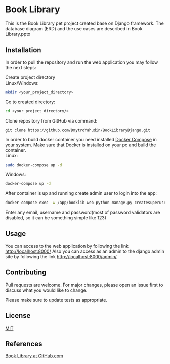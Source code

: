 # Book Library
This is the Book Library pet project created base on Django framework.
The database diagram (ERD) and the use cases are described in Book Library.pptx

## Installation
In order to pull the repository and run the web application you may follow the next steps:

Create project directory\
Linux/Windows:
```bash
mkdir <your_project_directory>
```
Go to created directory:
```bash
cd <your_project_directory/>
```
Clone repository from GitHub via command:
```github
git clone https://github.com/DmytroYahudin/BookLibraryDjango.git
```
In order to build docker container you need installed [Docker Compose](https://docs.docker.com/compose/gettingstarted/) in your system.
Make sure that Docker is installed on your pc and build the container.\
Linux:
```bash
sudo docker-compose up -d
```
Windows:
```bash
docker-compose up -d
```

After container is up and running create admin user to login into the app:
```bash
docker-compose exec -w /app/booklib web python manage.py createsuperuser
```
Enter any email, username and password(most of password validators are disabled, so it can be something simple like 123)

## Usage

You can access to the web application by following the link [http://localhost:8000/](http://localhost:8000/)
Also you can access as an admin to the django admin site by following the link [http://localhost:8000/admin/](http://localhost:8000/admin/)

## Contributing
Pull requests are welcome. For major changes, please open an issue first to discuss what you would like to change.

Please make sure to update tests as appropriate.

## License
[MIT](https://choosealicense.com/licenses/mit/)

## References
[Book Library at GitHub.com](https://github.com/DmytroYahudin/BookLibraryDjango/)
